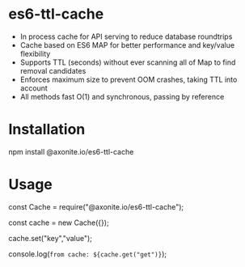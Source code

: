 # es6-ttl-cache

- In process cache for API serving to reduce database roundtrips
- Cache based on ES6 MAP for better performance and key/value flexibility
- Supports TTL (seconds) without ever scanning all of Map to find removal candidates
- Enforces maximum size to prevent OOM crashes, taking TTL into account
- All methods fast O(1) and synchronous, passing by reference

# Installation

npm install @axonite.io/es6-ttl-cache

# Usage

const Cache = require("@axonite.io/es6-ttl-cache");

const cache = new Cache({});

cache.set("key","value");

console.log(`from cache: ${cache.get("get")}`);
